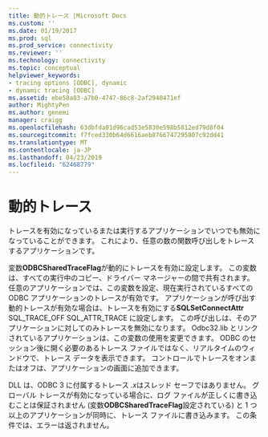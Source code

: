 ```yaml
---
title: 動的トレース |Microsoft Docs
ms.custom: ''
ms.date: 01/19/2017
ms.prod: sql
ms.prod_service: connectivity
ms.reviewer: ''
ms.technology: connectivity
ms.topic: conceptual
helpviewer_keywords:
- tracing options [ODBC], dynamic
- dynamic tracing [ODBC]
ms.assetid: ebe58a83-a7b0-4747-86c8-2af2940471ef
author: MightyPen
ms.author: genemi
manager: craigg
ms.openlocfilehash: 63dbfda01d96cad53e5830e598b5812ed79d8f04
ms.sourcegitcommit: f7fced330b64d6616aeb8766747295807c92dd41
ms.translationtype: MT
ms.contentlocale: ja-JP
ms.lasthandoff: 04/23/2019
ms.locfileid: "62468779"
---
```

# <a name="dynamic-tracing"></a>動的トレース
トレースを有効になっているまたは実行するアプリケーションでいつでも無効になっていることができます。 これにより、任意の数の関数呼び出しをトレースするアプリケーションです。  
  
 変数**ODBCSharedTraceFlag**が動的にトレースを有効に設定します。 この変数は、すべての実行中のコピー、ドライバー マネージャーの間で共有されます。 任意のアプリケーションでは、この変数を設定、現在実行されているすべての ODBC アプリケーションのトレースが有効です。 アプリケーションが呼び出す動的トレースが有効な場合は、トレースを有効にする**SQLSetConnectAttr** SQL_TRACE_OFF SQL_ATTR_TRACE に設定します。 この呼び出しは、そのアプリケーションに対してのみトレースを無効になります。 Odbc32.lib とリンクされているアプリケーションは、この変数の使用を変更できます。 ODBC のセッション後に開く必要のあるトレース ファイルではなく、リアルタイムのウィンドウで、トレース データを表示できます。 コントロールでトレースをオンまたはオフは、アプリケーションの画面に追加できます。  
  
 DLL は、ODBC 3 に付属するトレース *.x*はスレッド セーフではありません。 グローバル トレースが有効になっている場合に、ログ ファイルが正しくに書き込むことは保証されません (変数**ODBCSharedTraceFlag**設定されている) と 1 つ以上のアプリケーションが同時に、トレース ファイルに書き込みます。 この条件では、エラーは返されません。
